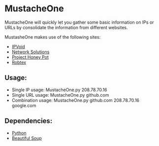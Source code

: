 MustacheOne
=============================
MustacheOne will quickly let you gather some basic information on IPs or URLs by consolidate the information from different websites.

MustasheOne makes use of the following sites:
* [IPVoid][ipvoid]
* [Network Solutions][networksolutions]
* [Project Honey Pot][projecthoneypot]
* [Robtex][robtex]

Usage:
-----------------
* Single IP usage: MustacheOne.py 208.78.70.16
* Single URL usage: MustacheOne.py github.com
* Combination usage: MustacheOne.py github.com 208.78.70.16 google.com

Dependencies:
-----------------
* [Python][python]
* [Beautiful Soup][beautifulsoup]


[ipvoid]: https://www.ipvoid.com
[networksolutions]: http://www.networksolutions.com
[beautifulsoup]: http://www.crummy.com/software/BeautifulSoup/
[python]: http://www.python.org/
[projecthoneypot]: https://www.projecthoneypot.org/
[robtex]: http://www.robtex.com/